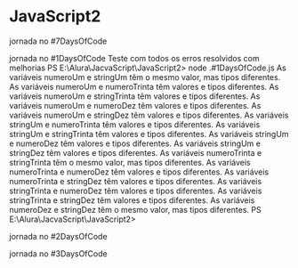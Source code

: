 # JavaScript2
jornada no #7DaysOfCode

jornada no #1DaysOfCode
Teste com todos os erros resolvidos com melhorias
PS E:\Alura\JacvaScript\JavaScript2> node .\#1DaysOfCode.js
As variáveis numeroUm e stringUm têm o mesmo valor, mas tipos diferentes.
As variáveis numeroUm e numeroTrinta têm valores e tipos diferentes.
As variáveis numeroUm e stringTrinta têm valores e tipos diferentes.
As variáveis numeroUm e numeroDez têm valores e tipos diferentes.
As variáveis numeroUm e stringDez têm valores e tipos diferentes.
As variáveis stringUm e numeroTrinta têm valores e tipos diferentes.
As variáveis stringUm e stringTrinta têm valores e tipos diferentes.
As variáveis stringUm e numeroDez têm valores e tipos diferentes.
As variáveis stringUm e stringDez têm valores e tipos diferentes.
As variáveis numeroTrinta e stringTrinta têm o mesmo valor, mas tipos diferentes.
As variáveis numeroTrinta e numeroDez têm valores e tipos diferentes.
As variáveis numeroTrinta e stringDez têm valores e tipos diferentes.
As variáveis stringTrinta e numeroDez têm valores e tipos diferentes.
As variáveis stringTrinta e stringDez têm valores e tipos diferentes.
As variáveis numeroDez e stringDez têm o mesmo valor, mas tipos diferentes.
PS E:\Alura\JacvaScript\JavaScript2> 

jornada no #2DaysOfCode

jornada no #3DaysOfCode